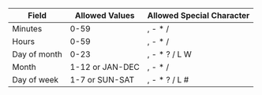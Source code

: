 | Field  |  Allowed Values | Allowed Special Character |
|---|---|---|
| Minutes  | 0-59  | , - * / |
|  Hours |  0-59 | , - * / |
|  Day of month | 0-23  | , - * ? / L W  |
|  Month | 1-12 or JAN-DEC | , - * /  |
|  Day of week | 1-7 or SUN-SAT  |  , - * ?     / L # |
